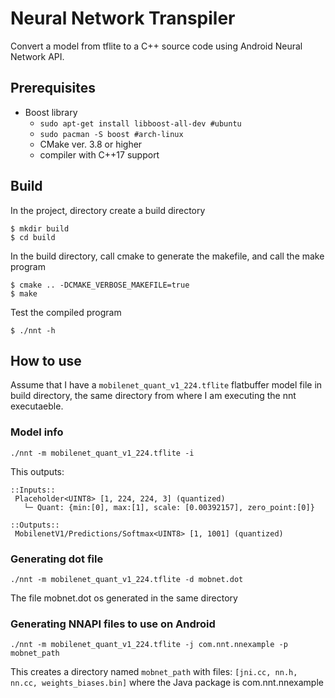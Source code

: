 # Neural Network Transpiler

Convert a model from tflite to a C++ source code using Android Neural Network API.

## Prerequisites

- Boost library
    - `sudo apt-get install libboost-all-dev #ubuntu`
    - `sudo pacman -S boost #arch-linux`
    - CMake ver. 3.8 or higher
    - compiler with C++17 support

## Build

In the project, directory create a build directory
```
$ mkdir build
$ cd build
```

In the build directory, call cmake to generate the makefile, and call the make program
```
$ cmake .. -DCMAKE_VERBOSE_MAKEFILE=true
$ make
```

Test the compiled program
```
$ ./nnt -h
```

## How to use

Assume that I have a `mobilenet_quant_v1_224.tflite` flatbuffer model file in build directory, the same directory from where I am executing the nnt executaeble.

### Model info
```
./nnt -m mobilenet_quant_v1_224.tflite -i
```

This outputs:

```
::Inputs::
 Placeholder<UINT8> [1, 224, 224, 3] (quantized)
   └─ Quant: {min:[0], max:[1], scale: [0.00392157], zero_point:[0]}

::Outputs::
 MobilenetV1/Predictions/Softmax<UINT8> [1, 1001] (quantized)
```

### Generating dot file
```
./nnt -m mobilenet_quant_v1_224.tflite -d mobnet.dot
```
The file mobnet.dot os generated in the same directory

### Generating NNAPI files to use on Android
```
./nnt -m mobilenet_quant_v1_224.tflite -j com.nnt.nnexample -p mobnet_path
```
This creates a directory named `mobnet_path` with files: `[jni.cc, nn.h, nn.cc, weights_biases.bin]`
where the Java package is com.nnt.nnexample
